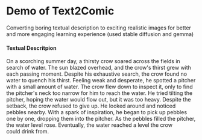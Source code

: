 <h1>Demo of Text2Comic </h1> 
Converting boring textual description to exciting realistic images for better and more engaging learning experience (used stable diffusion and gemma)<br/>
<h4>Textual Descritpion</h4>
<p>On a scorching summer day, a thirsty crow soared across the fields in search of water. The sun blazed overhead, and the crow's thirst grew with each passing moment. Despite his exhaustive search, the crow found no water to quench his thirst. Feeling weak and desperate, he spotted a pitcher with a small amount of water. The crow flew down to inspect it, only to find the pitcher's neck too narrow for him to reach the water. He tried tilting the pitcher, hoping the water would flow out, but it was too heavy. Despite the setback, the crow refused to give up. He looked around and noticed pebbles nearby. With a spark of inspiration, he began to pick up pebbles one by one, dropping them into the pitcher. As the pebbles filled the pitcher, the water level rose. Eventually, the water reached a level the crow could drink from.</p>
